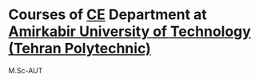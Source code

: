 # Courses of [CE](https://ce.aut.ac.ir/) Department at [Amirkabir University of Technology (Tehran Polytechnic)](https://aut.ac.ir/en)
M.Sc-AUT
